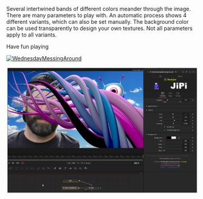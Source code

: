 

<!-- +++ DO NOT REMOVE THIS COMMENT +++ DO NOT ADD OR EDIT ANY TEXT BEFORE THIS LINE +++ IT WOULD BE A REALLY BAD IDEA +++ -->

Several intertwined bands of different colors meander through the image. There are many parameters to play with. An automatic process shows 4 different variants, which can also be set manually. The background color can be used transparently to design your own textures. Not all parameters apply to all variants.

Have fun playing

[![WednesdayMessingAround](https://user-images.githubusercontent.com/78935215/199586416-e9cbca39-9d1c-41d2-be33-695a25e075f3.gif)](WednesdayMessingAround.fuse)

[![Screenshot](WednesdayMessingAround_screenshot.png)](https://www.shadertoy.com/view/NtcyDn "View on Shadertoy.com")

<!-- +++ DO NOT REMOVE THIS COMMENT +++ DO NOT EDIT ANY TEXT THAT COMES AFTER THIS LINE +++ TRUST ME: JUST DON'T DO IT +++ -->

